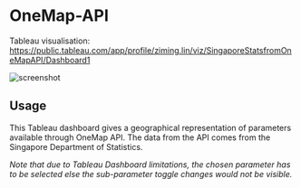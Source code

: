 # OneMap-API

Tableau visualisation: https://public.tableau.com/app/profile/ziming.lin/viz/SingaporeStatsfromOneMapAPI/Dashboard1

![screenshot](github-link-to-gif-here)

## Usage

This Tableau dashboard gives a geographical representation of parameters available through OneMap API. The data from the API comes from the Singapore Department of Statistics.

_Note that due to Tableau Dashboard limitations, the chosen parameter has to be selected else the sub-parameter toggle changes would not be visible._


